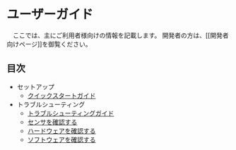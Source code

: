 # ユーザーガイド

　ここでは、主にご利用者様向けの情報を記載します。
開発者の方は、[[開発者向けページ]]を御覧ください。

## 目次
- セットアップ
  - [クイックスタートガイド](./setup/quickstart.md)
- トラブルシューティング
  - [トラブルシューティングガイド](./troubleShooting/troubleshooting.md)
  - [センサを確認する](./troubleShooting/checkSensor.md)
  - [ハードウェアを確認する](./troubleShooting/checkHardware.md)
  - [ソフトウェアを確認する](./troubleShooting/checkSoftware.md)